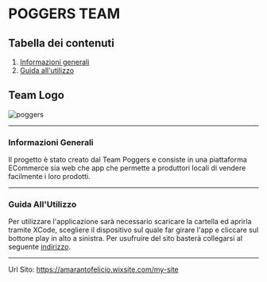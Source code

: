 # POGGERS TEAM
##  Tabella dei contenuti
1. [Informazioni generali](#Informazioni-Generali)
2. [Guida all'utilizzo](#Guida-Utilizzo)


## Team Logo
![poggers](https://user-images.githubusercontent.com/83781117/134762588-2759603b-e126-4773-b1ed-c976d1f63e53.gif)
***
### Informazioni Generali
Il progetto è stato creato dal Team Poggers e consiste in una piattaforma ECommerce sia web che app che permette a produttori locali di vendere facilmente i loro prodotti.
***
### Guida  All'Utilizzo
Per utilizzare l'applicazione sarà necessario scaricare la cartella ed aprirla tramite XCode, scegliere il dispositivo sul quale far girare l'app e cliccare sul bottone play in alto a sinistra.
Per usufruire del sito basterà collegarsi al seguente [indirizzo](https://amarantofelicio.wixsite.com/my-site).
***
Url Sito: https://amarantofelicio.wixsite.com/my-site

